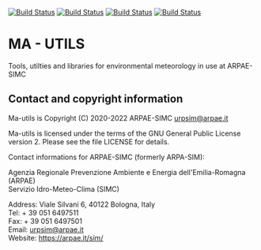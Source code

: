 [![Build Status](https://simc.arpae.it/moncic-ci/ma_utils/centos7.png)](https://simc.arpae.it/moncic-ci/ma_utils/)
[![Build Status](https://simc.arpae.it/moncic-ci/ma_utils/centos8.png)](https://simc.arpae.it/moncic-ci/ma_utils/)
[![Build Status](https://simc.arpae.it/moncic-ci/ma_utils/fedora36.png)](https://simc.arpae.it/moncic-ci/ma_utils/)
[![Build Status](https://copr.fedorainfracloud.org/coprs/simc/stable/package/ma_utils/status_image/last_build.png)](https://copr.fedorainfracloud.org/coprs/simc/stable/package/ma_utils/)

# MA - UTILS

Tools, utilties and libraries for environmental meteorology
in use at ARPAE-SIMC

## Contact and copyright information

Ma-utils is Copyright (C) 2020-2022  ARPAE-SIMC <urpsim@arpae.it>

Ma-utils is licensed under the terms of the GNU General Public License version
2.  Please see the file LICENSE for details.

Contact informations for ARPAE-SIMC (formerly ARPA-SIM):

  Agenzia Regionale Prevenzione Ambiente e Energia dell'Emilia-Romagna (ARPAE)  
  Servizio Idro-Meteo-Clima (SIMC)  

  Address: Viale Silvani 6, 40122 Bologna, Italy  
  Tel: + 39 051 6497511  
  Fax: + 39 051 6497501  
  Email: urpsim@arpae.it  
  Website: https://arpae.it/sim/  
